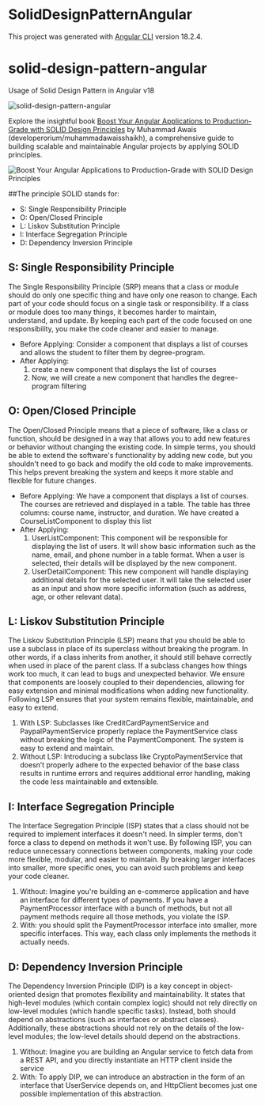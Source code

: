 # SolidDesignPatternAngular

This project was generated with [Angular CLI](https://github.com/angular/angular-cli) version 18.2.4.

# solid-design-pattern-angular
Usage of Solid Design Pattern in Angular v18

![solid-design-pattern-angular](https://github.com/user-attachments/assets/9eb343a1-9eed-4740-8a59-671cebbbd9cc)

Explore the insightful book [Boost Your Angular Applications to Production-Grade with SOLID Design Principles](https://www.amazon.com/dp/B0DJQRBTWF/) by Muhammad Awais (developerorium/muhammadawaisshaikh), a comprehensive guide to building scalable and maintainable Angular projects by applying SOLID principles.

![Boost Your Angular Applications to Production-Grade with SOLID Design Principles](https://github.com/user-attachments/assets/e16f3fee-873c-4333-860d-5bc1ee2b05be)

##The principle SOLID stands for:

- S: Single Responsibility Principle
- O: Open/Closed Principle
- L: Liskov Substitution Principle
- I: Interface Segregation Principle
- D: Dependency Inversion Principle

## S: Single Responsibility Principle
The Single Responsibility Principle (SRP) means that a class or module should do only one specific thing and have only one reason to change. Each part of your code should focus on a single task or responsibility. If a class or module does too many things, it becomes harder to maintain, understand, and update. By keeping each part of the code focused on one responsibility, you make the code cleaner and easier to manage.

- Before Applying: Consider a component that displays a list of courses and allows the student to filter them by degree-program.
- After Applying:
  1. create a new component that displays the list of courses
  2. Now, we will create a new component that handles the degree-program filtering

## O: Open/Closed Principle
The Open/Closed Principle means that a piece of software, like a class or function, should be designed in a way that allows you to add new features or behavior without changing the existing code. In simple terms, you should be able to extend the software's functionality by adding new code, but you shouldn't need to go back and modify the old code to make improvements. This helps prevent breaking the system and keeps it more stable and flexible for future changes.

- Before Applying: We have a component that displays a list of courses. The courses are retrieved and displayed in a table. The table has three columns: course name, instructor, and duration. We have created a CourseListComponent to display this list
- After Applying:
  1. UserListComponent: This component will be responsible for displaying the list of users. It will show basic information such as the name, email, and phone number in a table format. When a user is selected, their details will be displayed by the new component.
  2. UserDetailComponent: This new component will handle displaying additional details for the selected user. It will take the selected user as an input and show more specific information (such as address, age, or other relevant data).

## L: Liskov Substitution Principle
The Liskov Substitution Principle (LSP) means that you should be able to use a subclass in place of its superclass without breaking the program. In other words, if a class inherits from another, it should still behave correctly when used in place of the parent class. If a subclass changes how things work too much, it can lead to bugs and unexpected behavior. We ensure that components are loosely coupled to their dependencies, allowing for easy extension and minimal modifications when adding new functionality. Following LSP ensures that your system remains flexible, maintainable, and easy to extend.

  1. With LSP: Subclasses like CreditCardPaymentService and PaypalPaymentService properly replace the PaymentService class without breaking the logic of the PaymentComponent. The system is easy to extend and maintain.
  2. Without LSP: Introducing a subclass like CryptoPaymentService that doesn’t properly adhere to the expected behavior of the base class results in runtime errors and requires additional error handling, making the code less maintainable and extensible.

## I: Interface Segregation Principle
The Interface Segregation Principle (ISP) states that a class should not be required to implement interfaces it doesn't need. In simpler terms, don't force a class to depend on methods it won't use. By following ISP, you can reduce unnecessary connections between components, making your code more flexible, modular, and easier to maintain. By breaking larger interfaces into smaller, more specific ones, you can avoid such problems and keep your code cleaner.

  1. Without: Imagine you're building an e-commerce application and have an interface for different types of payments. If you have a PaymentProcessor interface with a bunch of methods, but not all payment methods require all those methods, you violate the ISP.
  2. With: you should split the PaymentProcessor interface into smaller, more specific interfaces. This way, each class only implements the methods it actually needs.

## D: Dependency Inversion Principle
The Dependency Inversion Principle (DIP) is a key concept in object-oriented design that promotes flexibility and maintainability. It states that high-level modules (which contain complex logic) should not rely directly on low-level modules (which handle specific tasks). Instead, both should depend on abstractions (such as interfaces or abstract classes). Additionally, these abstractions should not rely on the details of the low-level modules; the low-level details should depend on the abstractions.

  1. Without: Imagine you are building an Angular service to fetch data from a REST API, and you directly instantiate an HTTP client inside the service
  2. With: To apply DIP, we can introduce an abstraction in the form of an interface that UserService depends on, and HttpClient becomes just one possible implementation of this abstraction.
